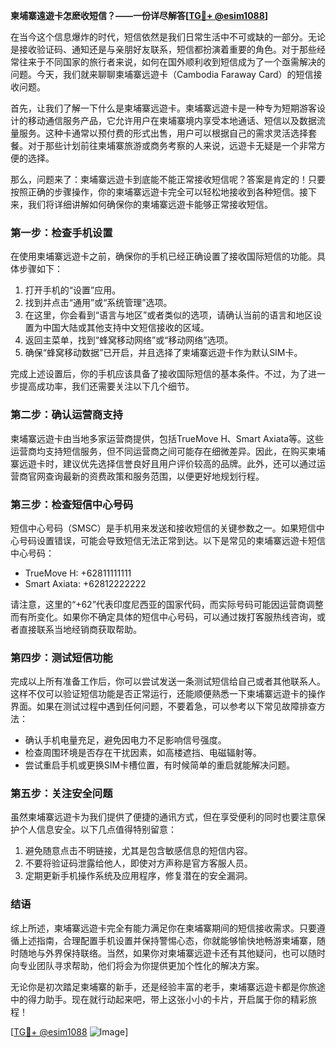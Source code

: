 **柬埔寨遠遊卡怎麽收短信？——一份详尽解答[[TG💪+ @esim1088](https://t.me/s/esim1088)]**

在当今这个信息爆炸的时代，短信依然是我们日常生活中不可或缺的一部分。无论是接收验证码、通知还是与亲朋好友联系，短信都扮演着重要的角色。对于那些经常往来于不同国家的旅行者来说，如何在国外顺利收到短信成为了一个亟需解决的问题。今天，我们就来聊聊柬埔寨远遊卡（Cambodia Faraway Card）的短信接收问题。

首先，让我们了解一下什么是柬埔寨远遊卡。柬埔寨远遊卡是一种专为短期游客设计的移动通信服务产品，它允许用户在柬埔寨境内享受本地通话、短信以及数据流量服务。这种卡通常以预付费的形式出售，用户可以根据自己的需求灵活选择套餐。对于那些计划前往柬埔寨旅游或商务考察的人来说，远遊卡无疑是一个非常方便的选择。

那么，问题来了：柬埔寨远遊卡到底能不能正常接收短信呢？答案是肯定的！只要按照正确的步骤操作，你的柬埔寨远遊卡完全可以轻松地接收到各种短信。接下来，我们将详细讲解如何确保你的柬埔寨远遊卡能够正常接收短信。

### **第一步：检查手机设置**

在使用柬埔寨远遊卡之前，确保你的手机已经正确设置了接收国际短信的功能。具体步骤如下：

1. 打开手机的“设置”应用。
2. 找到并点击“通用”或“系统管理”选项。
3. 在这里，你会看到“语言与地区”或者类似的选项，请确认当前的语言和地区设置为中国大陆或其他支持中文短信接收的区域。
4. 返回主菜单，找到“蜂窝移动网络”或“移动网络”选项。
5. 确保“蜂窝移动数据”已开启，并且选择了柬埔寨远遊卡作为默认SIM卡。

完成上述设置后，你的手机应该具备了接收国际短信的基本条件。不过，为了进一步提高成功率，我们还需要关注以下几个细节。

### **第二步：确认运营商支持**

柬埔寨远遊卡由当地多家运营商提供，包括TrueMove H、Smart Axiata等。这些运营商均支持短信服务，但不同运营商之间可能存在细微差异。因此，在购买柬埔寨远遊卡时，建议优先选择信誉良好且用户评价较高的品牌。此外，还可以通过运营商官网查询最新的资费政策和服务范围，以便更好地规划行程。

### **第三步：检查短信中心号码**

短信中心号码（SMSC）是手机用来发送和接收短信的关键参数之一。如果短信中心号码设置错误，可能会导致短信无法正常到达。以下是常见的柬埔寨远遊卡短信中心号码：

- TrueMove H: +62811111111
- Smart Axiata: +62812222222

请注意，这里的“+62”代表印度尼西亚的国家代码，而实际号码可能因运营商调整而有所变化。如果你不确定具体的短信中心号码，可以通过拨打客服热线咨询，或者直接联系当地经销商获取帮助。

### **第四步：测试短信功能**

完成以上所有准备工作后，你可以尝试发送一条测试短信给自己或者其他联系人。这样不仅可以验证短信功能是否正常运行，还能顺便熟悉一下柬埔寨远遊卡的操作界面。如果在测试过程中遇到任何问题，不要着急，可以参考以下常见故障排查方法：

- 确认手机电量充足，避免因电力不足影响信号强度。
- 检查周围环境是否存在干扰因素，如高楼遮挡、电磁辐射等。
- 尝试重启手机或更换SIM卡槽位置，有时候简单的重启就能解决问题。

### **第五步：关注安全问题**

虽然柬埔寨远遊卡为我们提供了便捷的通讯方式，但在享受便利的同时也要注意保护个人信息安全。以下几点值得特别留意：

1. 避免随意点击不明链接，尤其是包含敏感信息的短信内容。
2. 不要将验证码泄露给他人，即使对方声称是官方客服人员。
3. 定期更新手机操作系统及应用程序，修复潜在的安全漏洞。

### **结语**

综上所述，柬埔寨远遊卡完全有能力满足你在柬埔寨期间的短信接收需求。只要遵循上述指南，合理配置手机设置并保持警惕心态，你就能够愉快地畅游柬埔寨，随时随地与外界保持联络。当然，如果你对柬埔寨远遊卡还有其他疑问，也可以随时向专业团队寻求帮助，他们将会为你提供更加个性化的解决方案。

无论你是初次踏足柬埔寨的新手，还是经验丰富的老手，柬埔寨远遊卡都是你旅途中的得力助手。现在就行动起来吧，带上这张小小的卡片，开启属于你的精彩旅程！

[[TG💪+ @esim1088](https://t.me/s/esim1088) ![Image](https://i.postimg.cc/4NQfJmqS/Snipaste-2025-05-13-00-14-12.png)]
